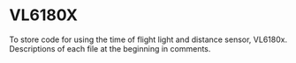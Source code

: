 # VL6180X
To store code for using the time of flight light and distance sensor, VL6180x.
Descriptions of each file at the beginning in comments.
